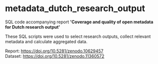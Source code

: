 # metadata_dutch_research_output
SQL code accompanying report **'Coverage and quality of open metadata for Dutch research output'**

These SQL scripts were used to select research outputs, collect relevant metadata and calculate aggregated data.

Report: https://doi.org/10.5281/zenodo.10629457  
Dataset: https://doi.org/10.5281/zenodo.11360572
